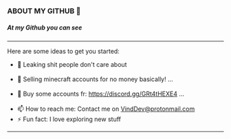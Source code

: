 ### ABOUT MY GITHUB 👋


##### At my Github you can see

----

Here are some ideas to get you started:

- 🔭 Leaking shit people don't care about <br><br>
- 🌱 Selling minecraft accounts for no money basically! ... <br><br>
- 👯 Buy some accounts fr: https://discord.gg/GRt4tHEXE4 ... <br><br>
- 📫 How to reach me: Contact me on VindDev@protonmail.com
- ⚡ Fun fact: I love exploring new stuff

----
